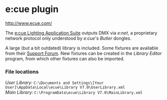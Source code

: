 # e:cue plugin

<http://www.ecue.com/>

The [e:cue Lighting Application Suite](http://www.ecue.com/index.php?id=502) outputs DMX via *e:net*, a proprietary network protocol only understood by *e:cue*'s *Butler* dongles.

A large (but a bit outdated) library is included. Some fixtures are available from their [Support Forum](http://www.ecue.com/no_cache/forum.html?tx_mmforum_pi1%5Baction%5D=list_topic&tx_mmforum_pi1%5Bfid%5D=11). New fixtures can be created in the *Library Editor* program, from which other fixtures can also be imported.

### File locations

*User Library:* `C:\Documents and Settings\[Your User]\AppData\Local\ecue\Library V7.0\UserLibrary.xml`  
*Main Library:* `C:\ProgramData\ecue\Library V7.0\MainLibrary.xml`